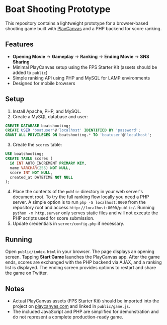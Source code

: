 # Boat Shooting Prototype

This repository contains a lightweight prototype for a browser-based shooting game built with [PlayCanvas](https://playcanvas.com/) and a PHP backend for score ranking.

## Features

- **Opening Movie** -> **Gameplay** -> **Ranking** -> **Ending Movie** -> **SNS Sharing**
- Minimal PlayCanvas setup using the FPS Starter Kit (assets should be added to `public`)
- Simple ranking API using PHP and MySQL for LAMP environments
- Designed for mobile browsers

## Setup

1. Install Apache, PHP, and MySQL.
2. Create a MySQL database and user:

```sql
CREATE DATABASE boatshooting;
CREATE USER 'boatuser'@'localhost' IDENTIFIED BY 'password';
GRANT ALL PRIVILEGES ON boatshooting.* TO 'boatuser'@'localhost';
```

3. Create the `scores` table:

```sql
USE boatshooting;
CREATE TABLE scores (
  id INT AUTO_INCREMENT PRIMARY KEY,
  name VARCHAR(255) NOT NULL,
  score INT NOT NULL,
  created_at DATETIME NOT NULL
);
```

4. Place the contents of the `public` directory in your web server's document root.
   To try the full ranking flow locally you need a PHP server. A simple option is
   to run `php -S localhost:8000` from the repository root and access
   `http://localhost:8000/public/`. Running `python -m http.server` only serves
   static files and will not execute the PHP scripts used for score submission.
5. Update credentials in `server/config.php` if necessary.

## Running

Open `public/index.html` in your browser. The page displays an opening screen. Tapping **Start Game** launches the PlayCanvas app. After the game ends, scores are exchanged with the PHP backend via AJAX, and a ranking list is displayed. The ending screen provides options to restart and share the game on Twitter.

## Notes

- Actual PlayCanvas assets (FPS Starter Kit) should be imported into the project on [playcanvas.com](https://playcanvas.com/) and linked in `public/game.js`.
- The included JavaScript and PHP are simplified for demonstration and do not represent a complete production-ready game.
